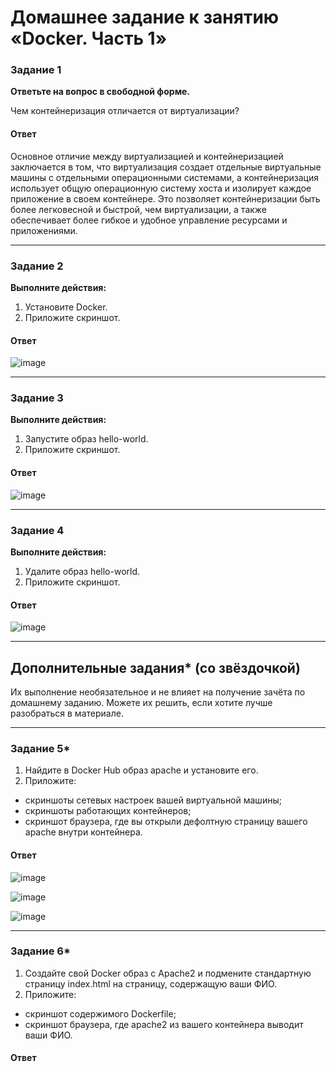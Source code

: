 # Домашнее задание к занятию «Docker. Часть 1»



### Задание 1

**Ответьте на вопрос в свободной форме.** 

Чем контейнеризация отличается от виртуализации?

#### Ответ
Основное отличие между виртуализацией и контейнеризацией заключается в том, что виртуализация создает отдельные виртуальные машины с отдельными операционными системами, а контейнеризация использует общую операционную систему хоста и изолирует каждое приложение в своем контейнере. Это позволяет контейнеризации быть более легковесной и быстрой, чем виртуализации, а также обеспечивает более гибкое и удобное управление ресурсами и приложениями.

---

### Задание 2 

**Выполните действия:**

1. Установите Docker.
1. Приложите скриншот.

#### Ответ
![image](https://github.com/goddim/HW_netology_main/assets/132663924/18805e4a-1257-46f9-88b1-696c6d7c2805)


---

### Задание 3

**Выполните действия:**

1. Запустите образ hello-world.
1. Приложите скриншот.

#### Ответ
![image](https://github.com/goddim/HW_netology_main/assets/132663924/6abf9b8a-b422-4940-85d9-4511e1f97047)

---

### Задание 4 

**Выполните действия:**

1. Удалите образ hello-world.
1. Приложите скриншот.

#### Ответ
![image](https://github.com/goddim/HW_netology_main/assets/132663924/cfae2365-934b-4917-8ee8-824f1e326ece)

---

## Дополнительные задания* (со звёздочкой)

Их выполнение необязательное и не влияет на получение зачёта по домашнему заданию. Можете их решить, если хотите лучше разобраться в материале.

---

### Задание 5*

1. Найдите в Docker Hub образ apache и установите его.
1. Приложите:
 * скриншоты сетевых настроек вашей виртуальной машины;
 * скриншоты работающих контейнеров;
 * скриншот браузера, где вы открыли дефолтную страницу вашего apache внутри контейнера.

#### Ответ
![image](https://github.com/goddim/HW_netology_main/assets/132663924/8c1d304f-e2f1-4abf-b7ca-9f6d78454048)

![image](https://github.com/goddim/HW_netology_main/assets/132663924/da0869c0-b81c-48dd-8c8d-11b3c516b12c)

![image](https://github.com/goddim/HW_netology_main/assets/132663924/0be9b5c0-ddea-419d-993a-3bf1bed5018f)

---

### Задание 6*

1. Создайте свой Docker образ с Apache2 и подмените стандартную страницу index.html на страницу, содержащую ваши ФИО.
1. Приложите:
 * скриншот содержимого Dockerfile;
 * скриншот браузера, где apache2 из вашего контейнера выводит ваши ФИО.
#### Ответ
